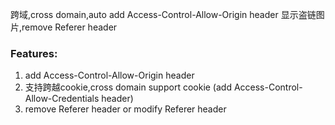 跨域,cross domain,auto add Access-Control-Allow-Origin header
显示盗链图片,remove Referer header

### Features:
1. add Access-Control-Allow-Origin header
2. 支持跨越cookie,cross domain support cookie (add Access-Control-Allow-Credentials header)
3. remove Referer header or modify Referer header